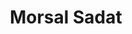 ---
path: '/team/morsal-sadat'
title: 'Morsal Sadat'
image: '/team/morsal-sadat.jpg'
jobtitle: 'Event Coordinator'
email: 'morsal.sadat@mail.utoronto.ca'
linkedinurl: 'https://www.linkedin.com/in/morsal-sadat-92a9b2179/'
subteam: 'Events'
---